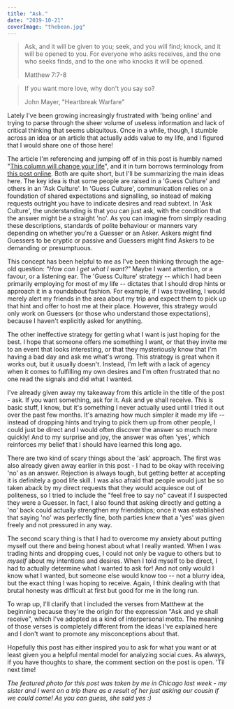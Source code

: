 ```yaml
---
title: "Ask."
date: "2019-10-21"
coverImage: "thebean.jpg"
---
```


> Ask, and it will be given to you; seek, and you will find; knock, and it will be opened to you. For everyone who asks receives, and the one who seeks finds, and to the one who knocks it will be opened.
> 
> Matthew 7:7-8

> If you want more love, why don't you say so?
> 
> John Mayer, "Heartbreak Warfare"

Lately I've been growing increasingly frustrated with 'being online' and trying to parse through the sheer volume of useless information and lack of critical thinking that seems ubiquitous. Once in a while, though, I stumble across an idea or an article that actually adds value to my life, and I figured that I would share one of those here!

The article I'm referencing and jumping off of in this post is humbly named "[This column will change your life](https://www.theguardian.com/lifeandstyle/2010/may/08/change-life-asker-guesser)", and it in turn borrows terminology from [this post online](https://ask.metafilter.com/55153/Whats-the-middle-ground-between-FU-and-Welcome#830421). Both are quite short, but I'll be summarizing the main ideas here. The key idea is that some people are raised in a 'Guess Culture' and others in an 'Ask Culture'. In 'Guess Culture', communication relies on a foundation of shared expectations and signalling, so instead of making requests outright you have to indicate desires and read subtext. In 'Ask Culture', the understanding is that you can just ask, with the condition that the answer might be a straight 'no'. As you can imagine from simply reading these descriptions, standards of polite behaviour or manners vary depending on whether you're a Guesser or an Asker. Askers might find Guessers to be cryptic or passive and Guessers might find Askers to be demanding or presumptuous.

This concept has been helpful to me as I've been thinking through the age-old question: _"How can I get what I want?"_ Maybe I want attention, or a favour, or a listening ear. The 'Guess Culture' strategy -- which I had been primarily employing for most of my life -- dictates that I should drop hints or approach it in a roundabout fashion. For example, if I was travelling, I would merely alert my friends in the area about my trip and expect them to pick up that hint and offer to host me at their place. However, this strategy would only work on Guessers (or those who understand those expectations), because I haven't explicitly asked for anything.

The other ineffective strategy for getting what I want is just hoping for the best. I hope that someone offers me something I want, or that they invite me to an event that looks interesting, or that they mysteriously know that I'm having a bad day and ask me what's wrong. This strategy is great when it works out, but it usually doesn't. Instead, I'm left with a lack of agency when it comes to fulfilling my own desires and I'm often frustrated that no one read the signals and did what I wanted.

I've already given away my takeaway from this article in the title of the post - ask. If you want something, ask for it. Ask and ye shall receive. This is basic stuff, I know, but it's something I never actually used until I tried it out over the past few months. It's amazing how much simpler it made my life -- instead of dropping hints and trying to pick them up from other people, I could just be direct and I would often discover the answer so much more quickly! And to my surprise and joy, the answer was often 'yes', which reinforces my belief that I should have learned this long ago.

There are two kind of scary things about the 'ask' approach. The first was also already given away earlier in this post - I had to be okay with receiving 'no' as an answer. Rejection is always tough, but getting better at accepting it is definitely a good life skill. I was also afraid that people would just be so taken aback by my direct requests that they would acquiesce out of politeness, so I tried to include the "feel free to say no" caveat if I suspected they were a Guesser. In fact, I also found that asking directly and getting a 'no' back could actually strengthen my friendships; once it was established that saying 'no' was perfectly fine, both parties knew that a 'yes' was given freely and not pressured in any way.

The second scary thing is that I had to overcome my anxiety about putting myself out there and being honest about what I really wanted. When I was trading hints and dropping cues, I could not only be vague to others but to _myself_ about my intentions and desires. When I told myself to be direct, I had to actually determine what I wanted to ask for! And not only would I know what I wanted, but someone else would know too -- not a blurry idea, but the exact thing I was hoping to receive. Again, I think dealing with that brutal honesty was difficult at first but good for me in the long run.

To wrap up, I'll clarify that I included the verses from Matthew at the beginning because they're the origin for the expression "Ask and ye shall receive", which I've adopted as a kind of interpersonal motto. The meaning of those verses is completely different from the ideas I've explained here and I don't want to promote any misconceptions about that.

Hopefully this post has either inspired you to ask for what you want or at least given you a helpful mental model for analyzing social cues. As always, if you have thoughts to share, the comment section on the post is open. 'Til next time!

_The featured photo for this post was taken by me in Chicago last week - my sister and I went on a trip there as a result of her just asking our cousin if we could come! As you can guess, she said yes :)_
